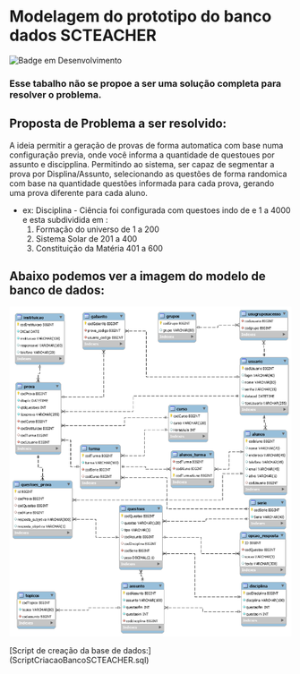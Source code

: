 # Modelagem do prototipo do banco dados SCTEACHER
<a></a>
![Badge em Desenvolvimento](https://img.shields.io/badge/MySQL-005C84?style=for-the-badge&logo=mysql&logoColor=white)
### Esse tabalho não se propoe a ser uma solução completa para resolver o problema.

## Proposta de Problema a ser resolvido:

A ideia permitir a geração de provas de forma automatica com base numa configuração previa, onde você informa a quantidade de questoues por assunto e discipplina. Permitindo ao sistema, ser capaz de segmentar a prova por Displina/Assunto, selecionando as questões de forma randomica com base na quantidade questões informada para cada prova, gerando uma prova diferente para cada aluno.

- ex: Disciplina - Ciência foi configurada com questoes  indo de e 1 a 4000 e esta subdividida em :
	1. Formação do universo de 1 a 200
	2. Sistema Solar de  201 a 400
	3. Constituição da Matéria 401 a 600



## Abaixo podemos ver a imagem do modelo de banco de dados:

![](ModeloSCTeacher.png)

[Script de creação da base de dados:] (ScriptCriacaoBancoSCTEACHER.sql)
